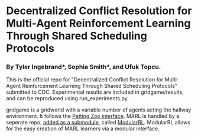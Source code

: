 # Decentralized Conflict Resolution for Multi-Agent Reinforcement Learning Through Shared Scheduling Protocols
### By Tyler Ingebrand*, Sophia Smith*, and Ufuk Topcu.

This is the official repo for "Decentralized Conflict Resolution for Multi-Agent Reinforcement Learning Through Shared Scheduling Protocols" submitted to CDC. Experimental results are included in gridgame/results, and can be reproduced using run_experiments.py. 

gridgame is a gridworld with a variable number of agents acting the hallway environment. It follows the [Petting Zoo interface](https://github.com/Farama-Foundation/PettingZoo). MARL is handled by a seperate repo, [added as a submodule](https://git-scm.com/book/en/v2/Git-Tools-Submodules), called [ModularRL](https://github.com/tyler-ingebrand/ModularRL). ModularRL allows for the easy creation of MARL learners via a modular interface. 
